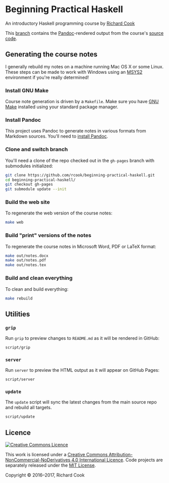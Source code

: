 # Beginning Practical Haskell

An introductory Haskell programming course by [Richard Cook][rcookdotorg]

This [branch][gh-pages] contains the [Pandoc][pandoc]-rendered output from the course's [source code][github].

## Generating the course notes

I generally rebuild my notes on a machine running Mac OS X or some Linux. These steps can be made to work with Windows using an [MSYS2][msys2] environment if you're really determined!

### Install GNU Make

Course note generation is driven by a `Makefile`. Make sure you have [GNU Make][gnumake] installed using your standard package manager.

### Install Pandoc

This project uses Pandoc to generate notes in various formats from Markdown sources. You'll need to [install Pandoc][pandocinstall].

### Clone and switch branch

You'll need a clone of the repo checked out in the `gh-pages` branch with submodules initialized:

```bash
git clone https://github.com/rcook/beginning-practical-haskell.git
cd beginning-practical-haskell/
git checkout gh-pages
git submodule update --init
```

### Build the web site

To regenerate the web version of the course notes:

```bash
make web
```

### Build "print" versions of the notes

To regenerate the course notes in Microsoft Word, PDF or LaTeX format:

```bash
make out/notes.docx
make out/notes.pdf
make out/notes.tex
```

### Build and clean everything

To clean and build everything:

```bash
make rebuild
```

## Utilities

### `grip`

Run `grip` to preview changes to `README.md` as it will be rendered in GitHub:

```bash
script/grip
```

### `server`

Run `server` to preview the HTML output as it will appear on GitHub Pages:

```bash
script/server
```

### `update`

The `update` script will sync the latest changes from the main source repo and rebuild all targets.

```bash
script/update
```

## Licence

[![Creative Commons Licence][cclicenceimage]][cclicence]

This work is licensed under a [Creative Commons Attribution-NonCommercial-NoDerivatives 4.0 International Licence][cclicence]. Code projects are separately released under the [MIT License][mitlicense].

Copyright &copy; 2016&ndash;2017, Richard Cook

[cclicence]: http://creativecommons.org/licenses/by-nc-nd/4.0/
[cclicenceimage]: https://i.creativecommons.org/l/by-nc-nd/4.0/88x31.png
[gh-pages]: https://github.com/rcook/beginning-practical-haskell/tree/gh-pages
[github]: https://github.com/rcook/beginning-practical-haskell
[gnumake]: https://www.gnu.org/software/make/
[mitlicense]: https://opensource.org/licenses/MIT
[msys2]: https://msys2.github.io/
[pandoc]: http://pandoc.org/
[pandocinstall]: http://pandoc.org/installing.html
[rcookdotorg]: http://rcook.org/

